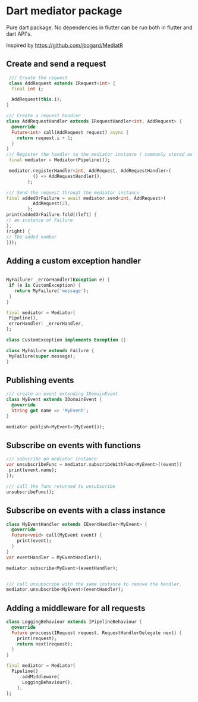 # Dart mediator package

Pure dart package.
No dependencies in flutter can be run both in flutter and dart API's.

Inspired by https://github.com/jbogard/MediatR


## Create and send a request

```dart
 /// Create the request 
 class AddRequest extends IRequest<int> {
  final int i;

  AddRequest(this.i);
}

/// Create a request handler 
class AddRequestHandler extends IRequestHandler<int, AddRequest> {
  @override
  Future<int> call(AddRequest request) async {
    return request.i + 1;
  }
}
/// Register the handler to the mediator instance ( commonly stored as a singleton )
 final mediator = Mediator(Pipeline());

 mediator.registerHandler<int, AddRequest, AddRequestHandler>(
          () => AddRequestHandler(),
        );

/// Send the request througt the mediator instance
final addedOrFailure = await mediator.send<int, AddRequest>(
          AddRequest(2),
        );
print(addedOrFailure.fold((left) {
// an instance of Failure
},
(right) {
// The added number
}));

```
 
 ## Adding a custom exception handler

 ```dart
 
 MyFailure? _errorHandler(Exception e) {
  if (e is CustomException) {
    return MyFailure('message');
  }
}

final mediator = Mediator(
  Pipeline(),
  errorHandler: _errorHandler,
);

class CustomException implements Exception {}

class MyFailure extends Failure {
  MyFailure(super.message);
}

```

## Publishing events
```dart
/// create an event extending IDomainEvent
class MyEvent extends IDomainEvent {
  @override
  String get name => 'MyEvent';
}

mediator.publish<MyEvent>(MyEvent());
```

## Subscribe on events with functions
```dart
/// subscribe on mediator instance
var unsubscribeFunc = mediator.subscribeWithFunc<MyEvent>((event){
 print(event.name);
});

/// call the func returned to unsubscribe
unsubscribeFunc();

```
## Subscribe on events with a class instance
```dart
class MyEventHandler extends IEventHandler<MyEvent> {
  @override
  Future<void> call(MyEvent event) {
    print(event);
  }
}
var eventHandler = MyEventHandler();

mediator.subscribe<MyEvent>(eventHandler);


/// call unsubscribe with the same instance to remove the handler.
mediator.unsubscribe<MyEvent>(eventHandler);

```


 ## Adding a middleware for all requests
 
```dart
class LoggingBehaviour extends IPipelineBehaviour {
  @override
  Future proccess(IRequest request, RequestHandlerDelegate next) {
    print(request);
    return next(request);
  }
}

final mediator = Mediator(
  Pipeline()
    ..addMiddleware(
      LoggingBehaviour(),
    ),
);
```


